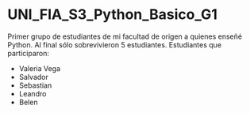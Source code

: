 # UNI_FIA_S3_Python_Basico_G1
Primer grupo de estudiantes de mi facultad de origen a quienes enseñé Python. Al final sólo sobrevivieron 5 estudiantes.
Estudiantes que participaron:
- Valeria Vega
- Salvador
- Sebastian
- Leandro
- Belen
